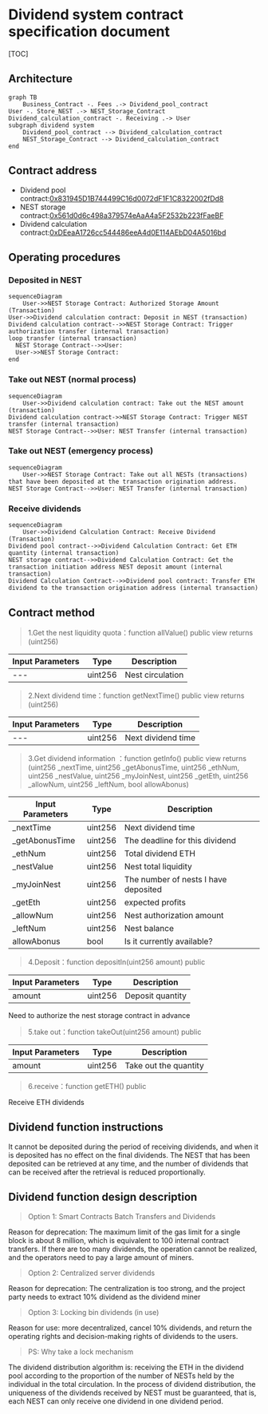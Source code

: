 # Dividend system contract specification document
[TOC]
## Architecture
```
graph TB
    Business_Contract -. Fees .-> Dividend_pool_contract
User -. Store_NEST .-> NEST_Storage_Contract
Dividend_calculation_contract -. Receiving .-> User
subgraph dividend system
    Dividend_pool_contract --> Dividend_calculation_contract
    NEST_Storage_Contract --> Dividend_calculation_contract
end
```

## Contract address
- Dividend pool contract:[0x831945D1B744499C16d0072dF1F1C8322002fDd8](https://etherscan.io/address/0x831945d1b744499c16d0072df1f1c8322002fdd8#internaltx)
- NEST storage contract:[0x561d0d6c498a379574eAaA4a5F2532b223fFaeBF](https://etherscan.io/address/0x561d0d6c498a379574eAaA4a5F2532b223fFaeBF#tokentxns)
- Dividend calculation contract:[0xDEeaA1726cc544486eeA4d0E114AEbD04A5016bd](https://etherscan.io/address/0xDEeaA1726cc544486eeA4d0E114AEbD04A5016bd)

## Operating procedures
### Deposited in NEST
```
sequenceDiagram
    User->>NEST Storage Contract: Authorized Storage Amount (Transaction)
User->>Dividend calculation contract: Deposit in NEST (transaction)
Dividend calculation contract-->>NEST Storage Contract: Trigger authorization transfer (internal transaction)
loop transfer (internal transaction)
  NEST Storage Contract-->>User: 
  User->>NEST Storage Contract: 
end
```

### Take out NEST (normal process)
```
sequenceDiagram
    User->>Dividend calculation contract: Take out the NEST amount (transaction)
Dividend calculation contract->>NEST Storage Contract: Trigger NEST transfer (internal transaction)
NEST Storage Contract-->>User: NEST Transfer (internal transaction)
```

### Take out NEST (emergency process)
```
sequenceDiagram
    User->>NEST Storage Contract: Take out all NESTs (transactions) that have been deposited at the transaction origination address.
NEST Storage Contract-->>User: NEST Transfer (internal transaction)
```

### Receive dividends
```
sequenceDiagram
    User->>Dividend Calculation Contract: Receive Dividend (Transaction)
Dividend pool contract-->>Dividend Calculation Contract: Get ETH quantity (internal transaction)
NEST storage contract-->>Dividend Calculation Contract: Get the transaction initiation address NEST deposit amount (internal transaction)
Dividend Calculation Contract-->>Dividend pool contract: Transfer ETH dividend to the transaction origination address (internal transaction)
```

## Contract method
> 1.Get the nest liquidity quota：function allValue() public view returns (uint256)

Input Parameters | Type | Description
---|---|---
--- | uint256 | Nest circulation

> 2.Next dividend time：function getNextTime() public view returns (uint256)

Input Parameters | Type | Description
---|---|---
--- | uint256 | Next dividend time

> 3.Get dividend information
：function getInfo() public view returns (uint256 _nextTime, uint256 _getAbonusTime, uint256 _ethNum, uint256 _nestValue, uint256 _myJoinNest, uint256 _getEth, uint256 _allowNum, uint256 _leftNum, bool allowAbonus)

Input Parameters | Type | Description
---|---|---
_nextTime | uint256 | Next dividend time
_getAbonusTime | uint256 | The deadline for this dividend
_ethNum | uint256 | Total dividend ETH
_nestValue | uint256 | Nest total liquidity
_myJoinNest | uint256 | The number of nests I have deposited
_getEth | uint256 | expected profits
_allowNum | uint256 | Nest authorization amount
_leftNum | uint256 | Nest balance
allowAbonus | bool | Is it currently available?


> 4.Deposit：function depositIn(uint256 amount) public

Input Parameters | Type | Description
---|---|---
amount | uint256 | Deposit quantity

Need to authorize the nest storage contract in advance


> 5.take out：function takeOut(uint256 amount) public

Input Parameters | Type | Description
---|---|---
amount | uint256 | Take out the quantity


> 6.receive：function getETH() public

Receive ETH dividends

## Dividend function instructions

It cannot be deposited during the period of receiving dividends, and when it is deposited has no effect on the final dividends. The NEST that has been deposited can be retrieved at any time, and the number of dividends that can be received after the retrieval is reduced proportionally.

## Dividend function design description
> Option 1: Smart Contracts Batch Transfers and Dividends

Reason for deprecation: The maximum limit of the gas limit for a single block is about 8 million, which is equivalent to 100 internal contract transfers. If there are too many dividends, the operation cannot be realized, and the operators need to pay a large amount of miners.

> Option 2: Centralized server dividends

Reason for deprecation: The centralization is too strong, and the project party needs to extract 10% dividend as the dividend miner

> Option 3: Locking bin dividends (in use)

Reason for use: more decentralized, cancel 10% dividends, and return the operating rights and decision-making rights of dividends to the users.

> PS: Why take a lock mechanism

The dividend distribution algorithm is: receiving the ETH in the dividend pool according to the proportion of the number of NESTs held by the individual in the total circulation. In the process of dividend distribution, the uniqueness of the dividends received by NEST must be guaranteed, that is, each NEST can only receive one dividend in one dividend period.

